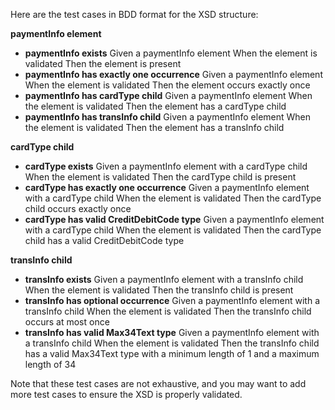 Here are the test cases in BDD format for the XSD structure:

**paymentInfo element**

* **paymentInfo exists**
	Given a paymentInfo element
	When the element is validated
	Then the element is present
* **paymentInfo has exactly one occurrence**
	Given a paymentInfo element
	When the element is validated
	Then the element occurs exactly once
* **paymentInfo has cardType child**
	Given a paymentInfo element
	When the element is validated
	Then the element has a cardType child
* **paymentInfo has transInfo child**
	Given a paymentInfo element
	When the element is validated
	Then the element has a transInfo child

**cardType child**

* **cardType exists**
	Given a paymentInfo element with a cardType child
	When the element is validated
	Then the cardType child is present
* **cardType has exactly one occurrence**
	Given a paymentInfo element with a cardType child
	When the element is validated
	Then the cardType child occurs exactly once
* **cardType has valid CreditDebitCode type**
	Given a paymentInfo element with a cardType child
	When the element is validated
	Then the cardType child has a valid CreditDebitCode type

**transInfo child**

* **transInfo exists**
	Given a paymentInfo element with a transInfo child
	When the element is validated
	Then the transInfo child is present
* **transInfo has optional occurrence**
	Given a paymentInfo element with a transInfo child
	When the element is validated
	Then the transInfo child occurs at most once
* **transInfo has valid Max34Text type**
	Given a paymentInfo element with a transInfo child
	When the element is validated
	Then the transInfo child has a valid Max34Text type with a minimum length of 1 and a maximum length of 34

Note that these test cases are not exhaustive, and you may want to add more test cases to ensure the XSD is properly validated.